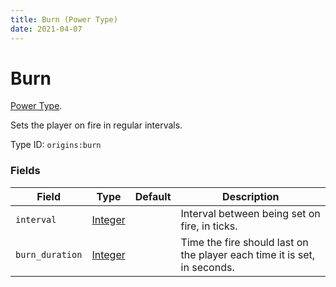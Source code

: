 ```yaml
---
title: Burn (Power Type)
date: 2021-04-07
---
```

# Burn

[Power Type](../power_types.md).

Sets the player on fire in regular intervals.

Type ID: `origins:burn`

### Fields

Field  | Type | Default | Description
-------|------|---------|-------------
`interval` | [Integer](../data_types/integer.md) |  | Interval between being set on fire, in ticks.
`burn_duration` | [Integer](../data_types/integer.md) |  | Time the fire should last on the player each time it is set, in seconds.
